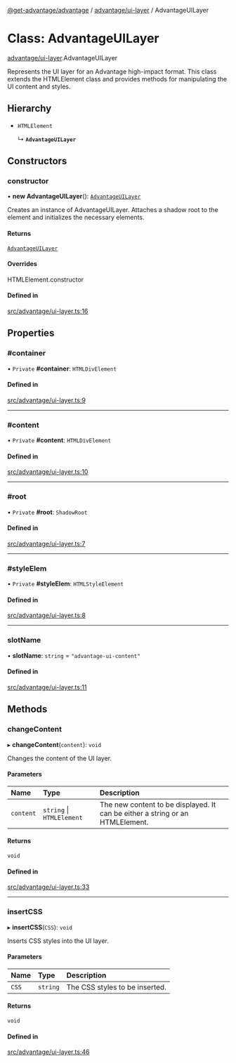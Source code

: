 [@get-advantage/advantage](../index.md) / [advantage/ui-layer](../modules/advantage_ui_layer.md) / AdvantageUILayer

# Class: AdvantageUILayer

[advantage/ui-layer](../modules/advantage_ui_layer.md).AdvantageUILayer

Represents the UI layer for an Advantage high-impact format.
This class extends the HTMLElement class and provides methods for manipulating the UI content and styles.

## Hierarchy

- `HTMLElement`

  ↳ **`AdvantageUILayer`**

## Constructors

### constructor

• **new AdvantageUILayer**(): [`AdvantageUILayer`](advantage_ui_layer.AdvantageUILayer.md)

Creates an instance of AdvantageUILayer.
Attaches a shadow root to the element and initializes the necessary elements.

#### Returns

[`AdvantageUILayer`](advantage_ui_layer.AdvantageUILayer.md)

#### Overrides

HTMLElement.constructor

#### Defined in

[src/advantage/ui-layer.ts:16](https://github.com/get-advantage/advantage/blob/3b64a3c9f09adaef20f44c0e2a8b866e77d18b71/src/advantage/ui-layer.ts#L16)

## Properties

### #container

• `Private` **#container**: `HTMLDivElement`

#### Defined in

[src/advantage/ui-layer.ts:9](https://github.com/get-advantage/advantage/blob/3b64a3c9f09adaef20f44c0e2a8b866e77d18b71/src/advantage/ui-layer.ts#L9)

___

### #content

• `Private` **#content**: `HTMLDivElement`

#### Defined in

[src/advantage/ui-layer.ts:10](https://github.com/get-advantage/advantage/blob/3b64a3c9f09adaef20f44c0e2a8b866e77d18b71/src/advantage/ui-layer.ts#L10)

___

### #root

• `Private` **#root**: `ShadowRoot`

#### Defined in

[src/advantage/ui-layer.ts:7](https://github.com/get-advantage/advantage/blob/3b64a3c9f09adaef20f44c0e2a8b866e77d18b71/src/advantage/ui-layer.ts#L7)

___

### #styleElem

• `Private` **#styleElem**: `HTMLStyleElement`

#### Defined in

[src/advantage/ui-layer.ts:8](https://github.com/get-advantage/advantage/blob/3b64a3c9f09adaef20f44c0e2a8b866e77d18b71/src/advantage/ui-layer.ts#L8)

___

### slotName

• **slotName**: `string` = `"advantage-ui-content"`

#### Defined in

[src/advantage/ui-layer.ts:11](https://github.com/get-advantage/advantage/blob/3b64a3c9f09adaef20f44c0e2a8b866e77d18b71/src/advantage/ui-layer.ts#L11)

## Methods

### changeContent

▸ **changeContent**(`content`): `void`

Changes the content of the UI layer.

#### Parameters

| Name | Type | Description |
| :------ | :------ | :------ |
| `content` | `string` \| `HTMLElement` | The new content to be displayed. It can be either a string or an HTMLElement. |

#### Returns

`void`

#### Defined in

[src/advantage/ui-layer.ts:33](https://github.com/get-advantage/advantage/blob/3b64a3c9f09adaef20f44c0e2a8b866e77d18b71/src/advantage/ui-layer.ts#L33)

___

### insertCSS

▸ **insertCSS**(`CSS`): `void`

Inserts CSS styles into the UI layer.

#### Parameters

| Name | Type | Description |
| :------ | :------ | :------ |
| `CSS` | `string` | The CSS styles to be inserted. |

#### Returns

`void`

#### Defined in

[src/advantage/ui-layer.ts:46](https://github.com/get-advantage/advantage/blob/3b64a3c9f09adaef20f44c0e2a8b866e77d18b71/src/advantage/ui-layer.ts#L46)
